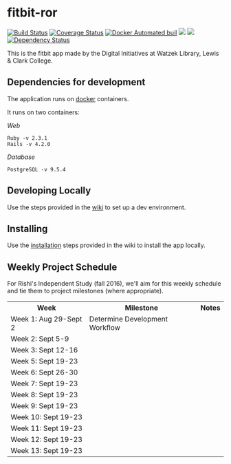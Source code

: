 # fitbit-ror
[![Build Status](https://travis-ci.org/WatzekDigitalInitiatives/fitbit-ror.svg?branch=master)](https://travis-ci.org/WatzekDigitalInitiatives/fitbit-ror) [![Coverage Status](https://coveralls.io/repos/github/WatzekDigitalInitiatives/fitbit-ror/badge.svg?branch=master)](https://coveralls.io/github/WatzekDigitalInitiatives/fitbit-ror?branch=master) [![Docker Automated buil](https://img.shields.io/docker/automated/jrottenberg/ffmpeg.svg?maxAge=2592000)]()
[![](https://images.microbadger.com/badges/version/watzek/fitbit.svg)](http://microbadger.com/images/watzek/fitbit "Get your own version badge on microbadger.com")
[![](https://images.microbadger.com/badges/image/watzek/fitbit.svg)](http://microbadger.com/images/watzek/fitbit "Get your own image badge on microbadger.com") [![Dependency Status](https://www.versioneye.com/user/projects/57c0e6a8968d640049e12166/badge.svg?style=flat-square)](https://www.versioneye.com/user/projects/57c0e6a8968d640049e12166)

This is the fitbit app made by the Digital Initiatives at Watzek Library, Lewis & Clark College.

## Dependencies for development

The application runs on [docker](https://www.docker.com/) containers.

It runs on two containers:

*Web*
```
Ruby -v 2.3.1
Rails -v 4.2.0
```
*Database*
```
PostgreSQL -v 9.5.4
```
## Developing Locally

Use the steps provided in the [wiki](https://github.com/WatzekDigitalInitiatives/fitbit-ror/wiki/Development) to set up a dev environment.

## Installing

Use the [installation]() steps provided in the wiki to install the app locally.


## Weekly Project Schedule
For Rishi's Independent Study (fall 2016), we'll aim for this weekly schedule and tie them to project milestones (where appropriate).

<table>
<tr><th>Week</th><th>Milestone</th><th>Notes</th></tr>
<tr><td>Week 1: Aug 29-Sept 2</td><td>Determine Development Workflow</td><td></td></tr>
<tr><td>Week 2: Sept 5-9</td><td></td><td></td></tr>
<tr><td>Week 3: Sept 12-16</td><td></td><td></td></tr>
<tr><td>Week 5: Sept 19-23</td><td></td><td></td></tr>
<tr><td>Week 6: Sept 26-30</td><td></td><td></td></tr>
<tr><td>Week 7: Sept 19-23</td><td></td><td></td></tr>
<tr><td>Week 8: Sept 19-23</td><td></td><td></td></tr>
<tr><td>Week 9: Sept 19-23</td><td></td><td></td></tr>
<tr><td>Week 10: Sept 19-23</td><td></td><td></td></tr>
<tr><td>Week 11: Sept 19-23</td><td></td><td></td></tr>
<tr><td>Week 12: Sept 19-23</td><td></td><td></td></tr>
<tr><td>Week 13: Sept 19-23</td><td></td><td></td></tr>
</table>
